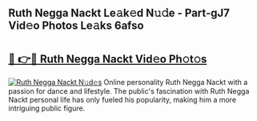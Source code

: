 ## Ruth Negga Nackt Le𝚊k𝚎d N𝚞𝚍e - Part-gJ7 Vid𝚎o Photos Le𝚊ks 6afso

# <h2><a href="http://fba09u.evod.top/?m=Ruth+Negga+Nackt">🔗 👉🔴 Ruth Negga Nackt Vid𝚎o Ph𝚘t𝚘s</a></h2>

[![Ruth Negga Nackt N𝚞d𝚎s](https://i.imgur.com/8V9OHl7.gif)](http://fba09u.evod.top/?m=Ruth+Negga+Nackt)
Online personality Ruth Negga Nackt with a passion for dance and lifestyle. The public's fascination with Ruth Negga Nackt personal life has only fueled his popularity, making him a more intriguing public figure. 
